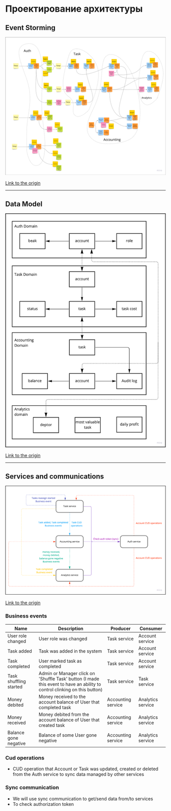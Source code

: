 # Проектирование архитектуры

## Event Storming

![event-storming.png](diagrams/event-storming.png)

[Link to the origin](https://miro.com/app/board/uXjVO5Dfe20=/?share_link_id=603034480342)

------------------------------------------------------------------------

## Data Model

![data-model.png](diagrams/data-model.png)

[Link to the origin](https://miro.com/app/board/uXjVO5R6v8I=/?share_link_id=840808181383)

------------------------------------------------------------------------

## Services and communications

![services-and-communications.png](diagrams/services-and-communications.png)

[Link to the origin](https://miro.com/app/board/uXjVO5XQM3Y=/?share_link_id=121433308978)

### Business events

| Name                   | Description                                                                                                              | Producer           | Consumer          |
|------------------------|--------------------------------------------------------------------------------------------------------------------------|--------------------|-------------------|
| User role changed      | User role was changed                                                                                      | Task service       | Account service   |
| Task added             | Task was added in the system                                                                                             | Task service       | Account service   |
| Task completed         | User marked task as completed                                                                                            | Task service       | Account service   |
| Task shuffling started | Admin or Manager click on 'Shuffle Task' button (I made this event to have an ability to control clinking on this button) | Task service       | Task service      |
| Money debited          | Money received to the account balance of User that completed task                                                        | Accounting service | Analytics service |
| Money received         | Money debited from the account balance of User that created task                                                         | Accounting service | Analytics service |
| Balance gone negative  | Balance of some User gone negative                                                                                       | Accounting service | Analytics service |

### Cud operations

* CUD operation that Account or Task was updated, created or deleted from the Auth service to sync data managed by other
  services

### Sync communication

* We will use sync communication to get/send data from/to services
* To check authorization token

